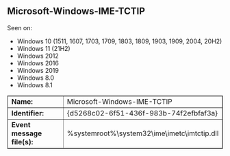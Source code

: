 ## Microsoft-Windows-IME-TCTIP

Seen on:
* Windows 10 (1511, 1607, 1703, 1709, 1803, 1809, 1903, 1909, 2004, 20H2)
* Windows 11 (21H2)
* Windows 2012
* Windows 2016
* Windows 2019
* Windows 8.0
* Windows 8.1

<table border="1" class="docutils">
  <tbody>
    <tr>
      <td><b>Name:</b></td>
      <td>Microsoft-Windows-IME-TCTIP</td>
    </tr>
    <tr>
      <td><b>Identifier:</b></td>
      <td>{d5268c02-6f51-436f-983b-74f2efbfaf3a}</td>
    </tr>
    <tr>
      <td><b>Event message file(s):</b></td>
      <td>%systemroot%\system32\ime\imetc\imtctip.dll</td>
    </tr>
  </tbody>
</table>

&nbsp;


